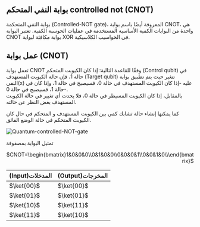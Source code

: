## بوابة النفي المتحكم controlled not (CNOT)



بوابة النفي المتحكمة (Controlled-NOT gate)، المعروفة أيضًا باسم بوابة CNOT، هي واحدة من البوابات الكمية الأساسية المستخدمة في عمليات الحوسبة الكمية. تعتبر البوابة CNOT بوابة مكافئة لبوابة XOR في الحواسيب الكلاسيكية.
## عمل بوابة (CNOT)

تعمل بوابة CNOT  وفقًا للقاعدة التالية: إذا كان الكيوبت المتحكم (Control qubit) في حالة 1، فإن حالة الكيوبت المستهدف (Target qubit) تتغير حيث يتم تطبيق بوابة النفي(x) عليه  -إذا كان الكيوبت المستهدف في حالة 0، فسيصبح في حالة 1، وإذا كان في حالة 1، فسيصبح في حالة 0-.                                       
بالمقابل، إذا كان الكيوبت المسيطر في حالة 0، فلا يحدث أي تغيير في حالة الكيوبت المستهدف بغض النظر عن حالته.

كما يمكنها إنشاء حالة تشابك كمي بين الكيوبت المستهدف و المتحكم في حال كان الكيوبت المتحكم في حالة الوضع الفائق.

 ![Quantum-controlled-NOT-gate](~/images/Quantum-controlled-NOT-gate.png)



تمثيل البوابة بمصفوفة 

 <div align="right">

$CNOT=\begin{bmatrix}1&0&0&0\\0&1&0&0\\0&0&0&1\\0&0&1&0\\\end{bmatrix}$

</div>


|  (Input)المدخلات|(Output)المخرجات|
| ----------- | ----------- |
| $\ket{00}$  | $\ket{00}$  |
| $\ket{01}$  | $\ket{01}$  |
| $\ket{10}$  | $\ket{11}$  |
| $\ket{11}$  | $\ket{10}$  |


<!-- المصادر  -->
<!-- https://www.researchgate.net/figure/Quantum-two-qubit-gates-the-controlled-NOT-CNOT-gate-and-the-controlled-phase-CPHASE_fig4_343833536 -->

